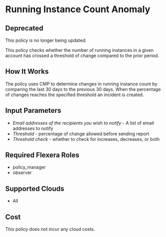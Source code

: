 # Running Instance Count Anomaly

## Deprecated

This policy is no longer being updated.



This policy checks whether the number of running instances in a given account has crossed a threshold of change compared to the prior period.

## How It Works

The policy uses CMP to determine changes in running instance count by comparing the last 30 days to the previous 30 days.  When the percentage of changes reaches the specified threshold an incident is created.

## Input Parameters

- *Email addresses of the recipients you wish to notify* - A list of email addresses to notify
- *Threshold* - percentage of change allowed before sending report
- *Threshold check* - whether to check for increases, decreases, or both

## Required Flexera Roles

- policy_manager
- observer

## Supported Clouds

- All

## Cost

This policy does not incur any cloud costs.
